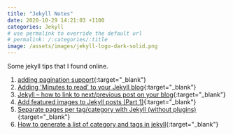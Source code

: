 ```yaml
---
title: "Jekyll Notes"
date: 2020-10-29 14:21:03 +1100
categories: Jekyll
# use permalink to override the default url
# permalink: /:categories/:title
image: /assets/images/jekyll-logo-dark-solid.png
---
```


Some jekyll tips that I found online.

1.  [adding pagination support](https://github.com/prashanthmadi/prashanthmadi.github.io/commit/d09b4351f0a8e34318847f14f854b5be2f06b4d6){:target="\_blank"}
2.  [Adding 'Minutes to read' to your Jekyll blog](https://www.alexrodba.com/2016/04/24/adding-minutes-to-read-to-your-jekyll-blog/){:target="\_blank"}  
3.  [Jekyll – how to link to next/previous post on your blog](https://david.elbe.me/jekyll/2015/06/20/how-to-link-to-next-and-previous-post-with-jekyll.html){:target="\_blank"}  
4. [Add featured images to Jekyll posts (Part 1)](https://www.youtube.com/watch?v=6oKO-7gsM4s){:target="\_blank"}
5. [Separate pages per tag/category with Jekyll (without plugins)](https://christianspecht.de/2014/10/25/separate-pages-per-tag-category-with-jekyll-without-plugins/){:target="\_blank"}
6. [How to generate a list of category and tags in jekyll](https://hyunyoung2.github.io/2016/12/17/Category_And_Tags_In_Jekyll/){:target="\_blank"}
